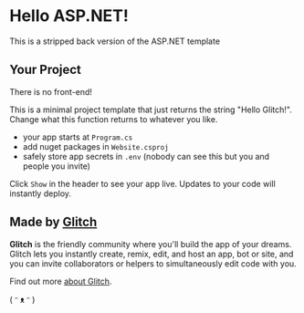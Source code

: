 # Hello ASP.NET!

This is a stripped back version of the ASP.NET template

## Your Project

There is no front-end!

This is a minimal project template that just returns the string "Hello Glitch!".
Change what this function returns to whatever you like.

- your app starts at `Program.cs`
- add nuget packages in `Website.csproj`
- safely store app secrets in `.env` (nobody can see this but you and people you invite)

Click `Show` in the header to see your app live. Updates to your code will instantly deploy.


## Made by [Glitch](https://glitch.com/)

**Glitch** is the friendly community where you'll build the app of your dreams. Glitch lets you instantly create, remix, edit, and host an app, bot or site, and you can invite collaborators or helpers to simultaneously edit code with you.

Find out more [about Glitch](https://glitch.com/about).

( ᵔ ᴥ ᵔ )